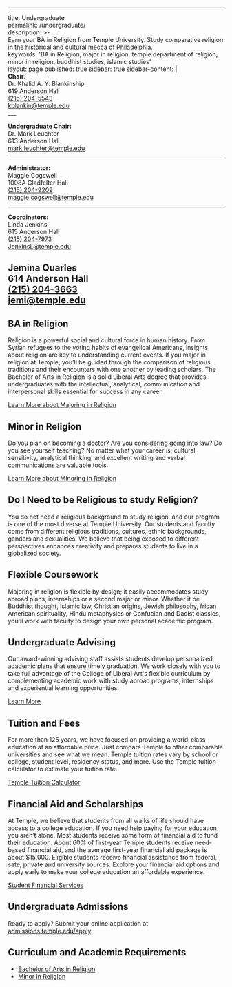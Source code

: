 ---
title: Undergraduate		
permalink: /undergraduate/		
description: >-		
   Earn your BA in Religion from Temple University. Study comparative religion in the historical and cultural mecca of Philadelphia.   
 keywords: 'BA in Religion, major in religion, temple department of religion, minor in religion, buddhist studies, islamic studies'		
 layout: page
published: true
sidebar: true
sidebar-content: |		
 **Chair:**  		
   Dr. Khalid A. Y. Blankinship  		
   619 Anderson Hall  		
   [(215) 204-5543](tel:2152045543)  		
   [kblankin@temple.edu](mailto:kblankin@temple.edu)  		
    ___		
   		
   **Undergraduate Chair:**  		
   Dr. Mark Leuchter  		
   613 Anderson Hall    		
   [mark.leuchter@temple.edu](mailto:mark.leuchter@temple.edu)  		
   		
   ___		
   		
   **Administrator:**  		
   Maggie Cogswell  		
   1008A Gladfelter Hall   		
   [(215) 204-9209](tel:2152049209)  		
   [maggie.cogswell@temple.edu](mailto:maggie.cogswell@temple.edu)  		
   		
   ___		
		
   **Coordinators:**  		
   Linda Jenkins  		
   615 Anderson Hall    		
   [(215) 204-7973](tel:2152047973)   		
   [JenkinsL@temple.edu](mailto:JenkinsL@temple.edu)  		
		
   Jemina Quarles  		
   614 Anderson Hall    		
   [(215) 204-3663](tel:2152043663)  		
   [jemi@temple.edu](mailto:jemi@temple.edu)			
 ---
## BA in Religion
Religion is a powerful social and cultural force in human history. From Syrian refugees to the voting habits of evangelical Americans, insights about religion are key to understanding current events. If you major in religion at Temple, you'll be guided through the comparison of religious traditions and their encounters with one another by leading scholars. The Bachelor of Arts in Religion is a solid Liberal Arts degree that provides undergraduates with the intellectual, analytical, communication and interpersonal skills essential for success in any career.

[Learn More about Majoring in Religion](http://bulletin.temple.edu/undergraduate/liberal-arts/religion/ba-religion/)

## Minor in Religion
Do you plan on becoming a doctor? Are you considering going into law? Do you see yourself teaching? No matter what your career is, cultural sensitivity, analytical thinking, and excellent writing and verbal communications are valuable tools.  

[Learn More about Minoring in Religion](http://bulletin.temple.edu/undergraduate/liberal-arts/africology-african-american-studies/minor-africology-african-american-studies/)

## Do I Need to be Religious to study Religion?
You do not need a religious background to study religion, and our program is one of the most diverse at Temple University. Our students and faculty come from different religious traditions, cultures, ethnic backgrounds, genders and sexualities. We believe that being exposed to different perspectives enhances creativity and prepares students to live in a globalized society.   

## Flexible Coursework
Majoring in religion is flexible by design; it easily accommodates study abroad plans, internships or a second major or minor. Whether it be Buddhist thought, Islamic law, Christian origins, Jewish philosophy, frican American spirituality, Hindu metaphysics or Confucian and Daoist classics, you’ll work with faculty to design your own personal academic program.

## Undergraduate Advising
Our award-winning advising staff assists students develop personalized academic plans that ensure timely graduation. We work closely with you to take full advantage of the College of Liberal Art's flexible curriculum by complementing academic work with study abroad programs, internships and experiential learning opportunities.

[Learn More](https://liberalarts.temple.edu/advising)

## Tuition and Fees
For more than 125 years, we have focused on providing a world-class education at an affordable price. Just compare Temple to other comparable universities and see what we mean. Temple tuition rates vary by school or college, student level, residency status, and more. Use the Temple tuition calculator to estimate your tuition rate.

[Temple Tuition Calculator](https://bursar.temple.edu/tuition-and-fees/tuition-rates)

## Financial Aid and Scholarships
At Temple, we believe that students from all walks of life should have access to a college education. If you need help paying for your education, you aren’t alone. Most students receive some form of financial aid to fund their education. About 60% of first-year Temple students receive need-based financial aid, and the average first-year financial aid package is about $15,000. Eligible students receive financial assistance from federal, sate, private and university sources. Explore your financial aid options and apply early to make your college education an affordable experience.

[Student Financial Services](https://sfs.temple.edu/financial-aid-types)

## Undergraduate Admissions
Ready to apply? Submit your online application at [admissions.temple.edu/apply](http://admissions.temple.edu/apply).

## Curriculum and Academic Requirements
- [Bachelor of Arts in Religion](http://bulletin.temple.edu/undergraduate/liberal-arts/religion/ba-religion/)
- [Minor in Religion](http://bulletin.temple.edu/undergraduate/liberal-arts/religion/minor-religion/)
